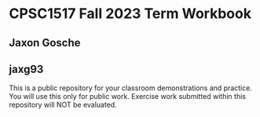 # CPSC1517 Fall 2023 Term Workbook

## Jaxon Gosche

## jaxg93

This is a public repository for your classroom demonstrations and practice. You will use this only for public work. Exercise work submitted within this repository will NOT be evaluated.
